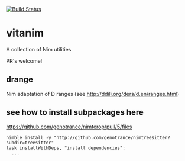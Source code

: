 [//]: # (from https://github.com/MicrosoftDocs/vsts-docs/blob/master/docs/pipelines/get-started-yaml.md)
[![Build Status](https://dev.azure.com/timotheecour/timotheecour/_apis/build/status/timotheecour.vitanim?branchName=master)](https://dev.azure.com/timotheecour/timotheecour/_build/latest?definitionId=2&branchName=master)

# vitanim
A collection of Nim utilities

PR's welcome!

## drange
Nim adaptation of D ranges (see http://ddili.org/ders/d.en/ranges.html)

## see how to install subpackages here
https://github.com/genotrance/nimterop/pull/5/files
```
nimble install -y "http://github.com/genotrance/nimtreesitter?subdir=treesitter"
task installWithDeps, "install dependencies":
  ...
```
